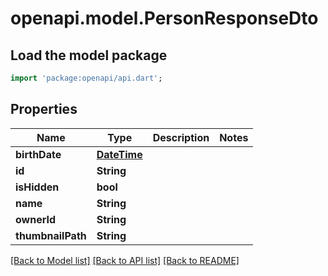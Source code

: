 # openapi.model.PersonResponseDto

## Load the model package
```dart
import 'package:openapi/api.dart';
```

## Properties
Name | Type | Description | Notes
------------ | ------------- | ------------- | -------------
**birthDate** | [**DateTime**](DateTime.md) |  | 
**id** | **String** |  | 
**isHidden** | **bool** |  | 
**name** | **String** |  | 
**ownerId** | **String** |  | 
**thumbnailPath** | **String** |  | 

[[Back to Model list]](../README.md#documentation-for-models) [[Back to API list]](../README.md#documentation-for-api-endpoints) [[Back to README]](../README.md)



